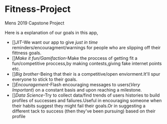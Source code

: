 # Fitness-Project
Mens 2019 Capstone Project

Here is a explanation of our goals in this app,
- []_JIT_-We want our app to give _just in time_ reminders/encouragment/warnings for people who are slipping off their fittness goals.
- []_Make it fun/Gamifaction_-Make the proccess of getting fit a fun/competitive proccess,by making contests,giving fake internet points etc.
- []_Big brother_-Being that their is a competitive/open enviorment.It'll spur everyone to stick to their goals.
- []_Encouragement_-Flash encouraging messages to users(_Very Important_) on a constant basis and upon reaching a milestone.
- []_Data Science_-Try to collect data/find trends of users histories to build profiles of successes and faliures.Useful in encouraging someone when their habits suggest they might fail their goals.Or in suggesting a different tack to success (then they've been pursuing) based on their profile
